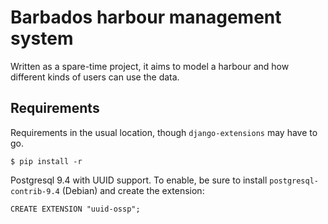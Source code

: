 # Barbados harbour management system

Written as a spare-time project, it aims to model a harbour and how different
kinds of users can use the data.

## Requirements

Requirements in the usual location, though `django-extensions` may have to go.

    $ pip install -r

Postgresql 9.4 with UUID support. To enable, be sure to install
`postgresql-contrib-9.4` (Debian) and create the extension:

    CREATE EXTENSION "uuid-ossp";

